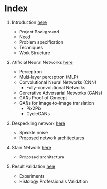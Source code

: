 # Index

1. Introduction [here](1-introduction/text.md)

	* Project Background
	* Need
	* Problem specification
	* Techniques
	* Work Structure

2. Atificial Neural Networks [here](2-theoric_background/text.md)

	* Perceptron
	* Multi-layer perceptron (MLP)
	* Convolutional Neural Networks (CNN)
		- Fully-convolutional Networks
	* Generative Adversarial Networks (GANs)
	* GANs Proof of Concept
	* GANs for image-to-image translation
		- Pix2Pix
		- CycleGANs

3. Despeckling network [here](3-methodology/text.md)

	* Speckle noise
	* Proposed network architectures

4. Stain Network [here](4-experiments_and_results/text.md)

	* Proposed architecture

5. Result validation [here](5-conclusions_and_future_development/text.md)

	* Experiments
	* Histology Professionals Validation

